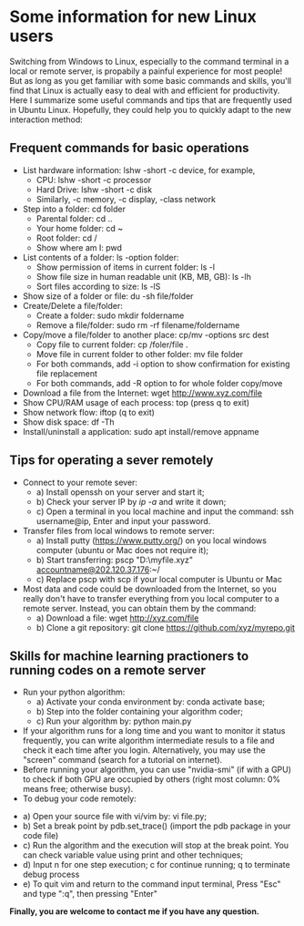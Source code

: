 # Some information for new Linux users

Switching from Windows to Linux, especially to the command terminal in a local or remote server, is propabily a painful experience for most people! But as long as you get familiar with some basic commands and skills, you'll find that Linux is actually easy to deal with and efficient for productivity.  Here I summarize some useful commands and tips that are frequently used in Ubuntu Linux. Hopefully, they could help you to quickly adapt to the new interaction method:
## Frequent commands for basic operations
 * List hardware information: lshw -short -c device, for example,
   - CPU: lshw -short -c processor
   - Hard Drive: lshw -short -c disk
   - Similarly, -c memory, -c display, -class network
 * Step into a folder: cd folder
   - Parental folder: cd ..
   - Your home folder: cd ~ 
   - Root folder: cd /
   - Show where am I: pwd
 * List contents of a folder: ls -option folder: 
   - Show permission of items in current folder: ls -l
   - Show file size in human readable unit (KB, MB, GB): ls -lh
   - Sort files according to size: ls -lS
 * Show size of a folder or file: du -sh file/folder
 * Create/Delete a file/folder: 
   - Create a folder: sudo mkdir foldername
   - Remove a file/folder: sudo rm -rf filename/foldername
 * Copy/move a file/folder to another place: cp/mv -options src dest 
   - Copy file to current folder: cp /foler/file .
   - Move file in current folder to other folder: mv file folder
   - For both commands, add -i option to show confirmation for existing file replacement
   - For both commands, add -R option to for whole folder copy/move
  * Download a file from the Internet: wget http://www.xyz.com/file
  * Show CPU/RAM usage of each process: top (press q to exit)
  * Show network flow: iftop (q to exit)
  * Show disk space: df -Th
  * Install/uninstall a application: sudo apt install/remove appname

## Tips for operating a sever remotely
* Connect to your remote sever: 
  - a) Install openssh on your server and start it;
  - b) Check your server IP by *ip -a* and write it down;
  - c) Open a terminal in you local machine and input the command: ssh username@ip, Enter and input your password. 
* Transfer files from local windows to remote server: 
  - a) Install putty (https://www.putty.org/) on you local windows computer (ubuntu or Mac does not require it); 
  - b) Start transferring: pscp "D:\myfile.xyz" accountname@202.120.37.176:~/  
  - c) Replace pscp with scp if your local computer is Ubuntu or Mac
* Most data and code could be downloaded from the Internet, so you really don't have to transfer everything from you local computer to a remote server. Instead, you can obtain them by the command: 
  - a) Download a file: wget http://xyz.com/file 
  - b) Clone a git repository: git clone https://github.com/xyz/myrepo.git
  
## Skills for machine learning practioners to running codes on a remote server
* Run your python algorithm: 
  - a) Activate your conda environment by: conda activate base; 
  - b) Step into the folder containing your algorithm coder; 
  - c) Run your algorithm by: python main.py
* If your algorithm runs for a long time and you want to monitor it status frequently, you can write algorithm intermediate resuls to a file and check it each time after you login. Alternatively, you may use the "screen" command (search for a tutorial on internet).
* Before running your algorithm, you can use "nvidia-smi" (if with a GPU) to check if both GPU are occupied by others (right most column: 0% means free; otherwise busy).
* To debug your code remotely:
 - a) Open your source file with vi/vim by: vi file.py; 
 - b) Set a break point by pdb.set_trace() (import the pdb package in your code file)
 - c) Run the algorithm and the execution will stop at the break point. You can check variable value using print and other techniques;
 - d) Input n for one step execution; c for continue running; q to terminate debug process
 - e) To quit vim and return to the command input terminal, Press "Esc" and type ":q", then pressing "Enter"
 
**Finally, you are welcome to contact me if you have any question.**

